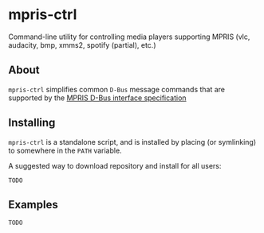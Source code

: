 mpris-ctrl
==========

Command-line utility for controlling media players supporting MPRIS (vlc, audacity, bmp, xmms2, spotify (partial), etc.)


## About
`mpris-ctrl` simplifies common `D-Bus` message commands that are supported by the [MPRIS D-Bus interface specification](http://specifications.freedesktop.org/mpris-spec/latest/)

## Installing
`mpris-ctrl` is a standalone script, and is installed by placing (or symlinking) to somewhere in the `PATH` variable.

A suggested way to download repository and install for all users:
```
TODO
```


## Examples
```
TODO
```

